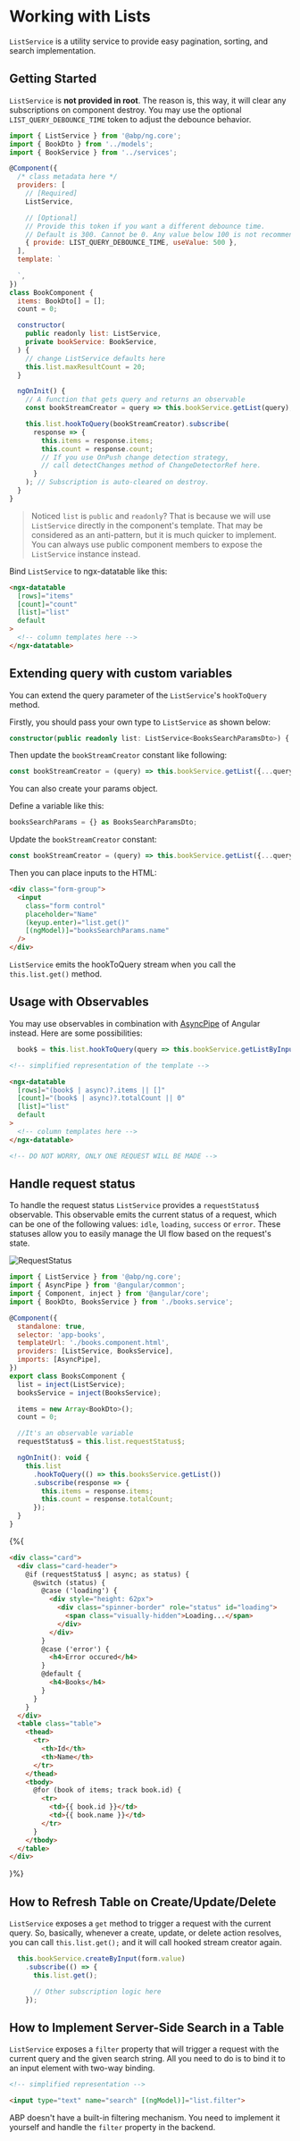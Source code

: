 # Working with Lists

`ListService` is a utility service to provide easy pagination, sorting, and search implementation.



## Getting Started

`ListService` is **not provided in root**. The reason is, this way, it will clear any subscriptions on component destroy. You may use the optional `LIST_QUERY_DEBOUNCE_TIME` token to adjust the debounce behavior.

```js
import { ListService } from '@abp/ng.core';
import { BookDto } from '../models';
import { BookService } from '../services';

@Component({
  /* class metadata here */
  providers: [
    // [Required]
    ListService,

    // [Optional]
    // Provide this token if you want a different debounce time.
    // Default is 300. Cannot be 0. Any value below 100 is not recommended.
    { provide: LIST_QUERY_DEBOUNCE_TIME, useValue: 500 },
  ],
  template: `
    
  `,
})
class BookComponent {
  items: BookDto[] = [];
  count = 0;

  constructor(
    public readonly list: ListService,
    private bookService: BookService,
  ) {
    // change ListService defaults here
    this.list.maxResultCount = 20;
  }

  ngOnInit() {
    // A function that gets query and returns an observable
    const bookStreamCreator = query => this.bookService.getList(query);

    this.list.hookToQuery(bookStreamCreator).subscribe(
      response => {
        this.items = response.items;
        this.count = response.count;
        // If you use OnPush change detection strategy,
        // call detectChanges method of ChangeDetectorRef here.
      }
    ); // Subscription is auto-cleared on destroy.
  }
}
```

> Noticed `list` is `public` and `readonly`? That is because we will use `ListService` directly in the component's template. That may be considered as an anti-pattern, but it is much quicker to implement. You can always use public component members to expose the `ListService` instance instead.

Bind `ListService` to ngx-datatable like this:

```html
<ngx-datatable
  [rows]="items"
  [count]="count"
  [list]="list"
  default
>
  <!-- column templates here -->
</ngx-datatable>
```

## Extending query with custom variables

You can extend the query parameter of the `ListService`'s `hookToQuery` method.

Firstly, you should pass your own type to `ListService` as shown below:

```typescript
constructor(public readonly list: ListService<BooksSearchParamsDto>) { }
```

Then update the `bookStreamCreator` constant like following:

```typescript
const bookStreamCreator = (query) => this.bookService.getList({...query, name: 'name here'});
```

You can also create your params object.

Define a variable like this:

```typescript
booksSearchParams = {} as BooksSearchParamsDto;
```

Update the `bookStreamCreator` constant:

```typescript
const bookStreamCreator = (query) => this.bookService.getList({...query, ...this.booksSearchParams});
```

Then you can place inputs to the HTML:

```html
<div class="form-group">
  <input
    class="form control"
    placeholder="Name"
    (keyup.enter)="list.get()"
    [(ngModel)]="booksSearchParams.name"
  />
</div>
```

`ListService` emits the hookToQuery stream when you call the `this.list.get()` method.

## Usage with Observables

You may use observables in combination with [AsyncPipe](https://angular.io/guide/observables-in-angular#async-pipe) of Angular instead. Here are some possibilities:

```js
  book$ = this.list.hookToQuery(query => this.bookService.getListByInput(query));
```

```html
<!-- simplified representation of the template -->

<ngx-datatable
  [rows]="(book$ | async)?.items || []"
  [count]="(book$ | async)?.totalCount || 0"
  [list]="list"
  default
>
  <!-- column templates here -->
</ngx-datatable>

<!-- DO NOT WORRY, ONLY ONE REQUEST WILL BE MADE -->
```

## Handle request status
To handle the request status `ListService` provides a `requestStatus$` observable. This observable emits the current status of a request, which can be one of the following values: `idle`, `loading`, `success` or `error`. These statuses allow you to easily manage the UI flow based on the request's state.

![RequestStatus](./images/list-service-request-status.gif)

```js
import { ListService } from '@abp/ng.core';
import { AsyncPipe } from '@angular/common';
import { Component, inject } from '@angular/core';
import { BookDto, BooksService } from './books.service';

@Component({
  standalone: true,
  selector: 'app-books',
  templateUrl: './books.component.html',
  providers: [ListService, BooksService],
  imports: [AsyncPipe],
})
export class BooksComponent {
  list = inject(ListService);
  booksService = inject(BooksService);

  items = new Array<BookDto>();
  count = 0;

  //It's an observable variable
  requestStatus$ = this.list.requestStatus$;

  ngOnInit(): void {
    this.list
      .hookToQuery(() => this.booksService.getList())
      .subscribe(response => {
        this.items = response.items;
        this.count = response.totalCount;
      });
  }
}
```
{%{
```html
<div class="card">
  <div class="card-header">
    @if (requestStatus$ | async; as status) {
      @switch (status) {
        @case ('loading') {
          <div style="height: 62px">
            <div class="spinner-border" role="status" id="loading">
              <span class="visually-hidden">Loading...</span>
            </div>
          </div>
        }
        @case ('error') {
          <h4>Error occured</h4>
        }
        @default {
          <h4>Books</h4>
        }
      }
    }
  </div>
  <table class="table">
    <thead>
      <tr>
        <th>Id</th>
        <th>Name</th>
      </tr>
    </thead>
    <tbody>
      @for (book of items; track book.id) {
        <tr>
          <td>{{ book.id }}</td>
          <td>{{ book.name }}</td>
        </tr>
      }
    </tbody>
  </table>
</div>
```
}%}


## How to Refresh Table on Create/Update/Delete

`ListService` exposes a `get` method to trigger a request with the current query. So, basically, whenever a create, update, or delete action resolves, you can call `this.list.get();` and it will call hooked stream creator again.

```js
  this.bookService.createByInput(form.value)
    .subscribe(() => {
      this.list.get();

      // Other subscription logic here
    });
```

## How to Implement Server-Side Search in a Table

`ListService` exposes a `filter` property that will trigger a request with the current query and the given search string. All you need to do is to bind it to an input element with two-way binding.

```html
<!-- simplified representation -->

<input type="text" name="search" [(ngModel)]="list.filter">
```
ABP doesn't have a built-in filtering mechanism. You need to implement it yourself and handle the `filter` property in the backend.
